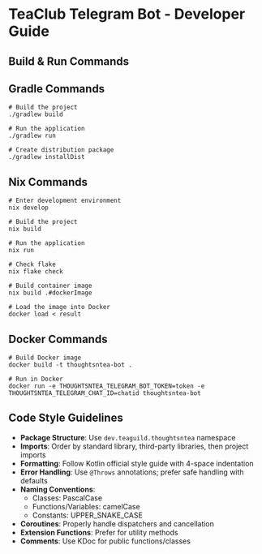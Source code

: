 # TeaClub Telegram Bot - Developer Guide

## Build & Run Commands

## Gradle Commands
```
# Build the project
./gradlew build

# Run the application
./gradlew run

# Create distribution package
./gradlew installDist
```

## Nix Commands
```
# Enter development environment
nix develop

# Build the project
nix build

# Run the application
nix run

# Check flake
nix flake check

# Build container image
nix build .#dockerImage

# Load the image into Docker
docker load < result
```

## Docker Commands
```
# Build Docker image
docker build -t thoughtsntea-bot .

# Run in Docker
docker run -e THOUGHTSNTEA_TELEGRAM_BOT_TOKEN=token -e THOUGHTSNTEA_TELEGRAM_CHAT_ID=chatid thoughtsntea-bot
```

## Code Style Guidelines
- **Package Structure**: Use `dev.teaguild.thoughtsntea` namespace
- **Imports**: Order by standard library, third-party libraries, then project imports
- **Formatting**: Follow Kotlin official style guide with 4-space indentation
- **Error Handling**: Use `@Throws` annotations; prefer safe handling with defaults
- **Naming Conventions**: 
  - Classes: PascalCase
  - Functions/Variables: camelCase
  - Constants: UPPER_SNAKE_CASE
- **Coroutines**: Properly handle dispatchers and cancellation
- **Extension Functions**: Prefer for utility methods
- **Comments**: Use KDoc for public functions/classes